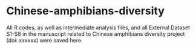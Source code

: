 # Chinese-amphibians-diversity

All R codes, as well as intermediate analysis files, and all External Dataset S1-S8 in the manuscript related to Chinese amphibians diversity project (doi: xxxxxx) were saved here.
